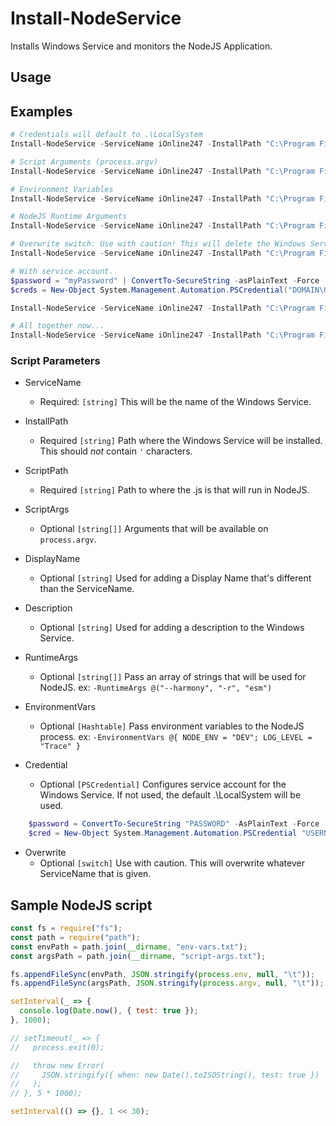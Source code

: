 # Install-NodeService
Installs Windows Service and monitors the NodeJS Application.

## Usage
## Examples
```powershell
# Credentials will default to .\LocalSystem
Install-NodeService -ServiceName iOnline247 -InstallPath "C:\Program Files\AAATest" -ScriptPath "C:\Program Files\AAATest\NodeJS\index.js"

# Script Arguments (process.argv)
Install-NodeService -ServiceName iOnline247 -InstallPath "C:\Program Files\AAATest" -ScriptPath "C:\Program Files\AAATest\NodeJS\index.js" -ScriptArgs @("oneArg", "-s", "b=5")

# Environment Variables
Install-NodeService -ServiceName iOnline247 -InstallPath "C:\Program Files\AAATest" -ScriptPath "C:\Program Files\AAATest\NodeJS\index.js" -EnvironmentVars @{ stringy = 'here'; truthy = $true; number = 0 }

# NodeJS Runtime Arguments
Install-NodeService -ServiceName iOnline247 -InstallPath "C:\Program Files\AAATest" -ScriptPath "C:\Program Files\AAATest\NodeJS\index.js" -RuntimeArgs "--harmony"

# Overwrite switch: Use with caution! This will delete the Windows Service that matches the `ServiceName` provided.
Install-NodeService -ServiceName iOnline247 -InstallPath "C:\Program Files\AAATest" -ScriptPath "C:\Program Files\AAATest\NodeJS\index.js" -Overwrite

# With service account.
$password = "myPassword" | ConvertTo-SecureString -asPlainText -Force
$creds = New-Object System.Management.Automation.PSCredential("DOMAIN\USERNAME", $password);

Install-NodeService -ServiceName iOnline247 -InstallPath "C:\Program Files\AAATest" -ScriptPath "C:\Program Files\AAATest\NodeJS\index.js" -Credential $creds

# All together now...
Install-NodeService -ServiceName iOnline247 -InstallPath "C:\Program Files\AAATest" -ScriptPath "C:\Program Files\AAATest\NodeJS\index.js" -EnvironmentVars @{ stringy = 'here'; truthy = $true; number = 0 } -RuntimeArgs "--harmony" -Credential $creds -Overwrite
```
### Script Parameters

- ServiceName
  - Required: `[string]` This will be the name of the Windows Service. 

- InstallPath
    - Required `[string]` Path where the Windows Service will be installed. This should *not* contain `'` characters.

- ScriptPath
    - Required `[string]` Path to where the .js is that will run in NodeJS.

- ScriptArgs
  - Optional `[string[]]` Arguments that will be available on `process.argv`.

- DisplayName
    - Optional `[string]` Used for adding a Display Name that's different than the ServiceName.

- Description
    - Optional `[string]` Used for adding a description to the Windows Service.

- RuntimeArgs
    - Optional `[string[]]` Pass an array of strings that will be used for NodeJS. ex: `-RuntimeArgs @("--harmony", "-r", "esm")`

- EnvironmentVars
    - Optional `[Hashtable]` Pass environment variables to the NodeJS process. ex: `-EnvironmentVars @{ NODE_ENV = "DEV"; LOG_LEVEL = "Trace" }`

- Credential
    - Optional `[PSCredential]` Configures service account for the Windows Service. If not used, the default .\LocalSystem will be used.
```powershell
    $password = ConvertTo-SecureString "PASSWORD" -AsPlainText -Force
    $cred = New-Object System.Management.Automation.PSCredential "USERNAME", $password
```

- Overwrite
    - Optional `[switch]` Use with caution. This will overwrite whatever ServiceName that is given.

## Sample NodeJS script
```javascript
const fs = require("fs");
const path = require("path");
const envPath = path.join(__dirname, "env-vars.txt");
const argsPath = path.join(__dirname, "script-args.txt");

fs.appendFileSync(envPath, JSON.stringify(process.env, null, "\t"));
fs.appendFileSync(argsPath, JSON.stringify(process.argv, null, "\t"));

setInterval(_ => {
  console.log(Date.now(), { test: true });
}, 1000);

// setTimeout(_ => {
//   process.exit(0);

//   throw new Error(
//     JSON.stringify({ when: new Date().toISOString(), test: true })
//   );
// }, 5 * 1000);

setInterval(() => {}, 1 << 30);
```
